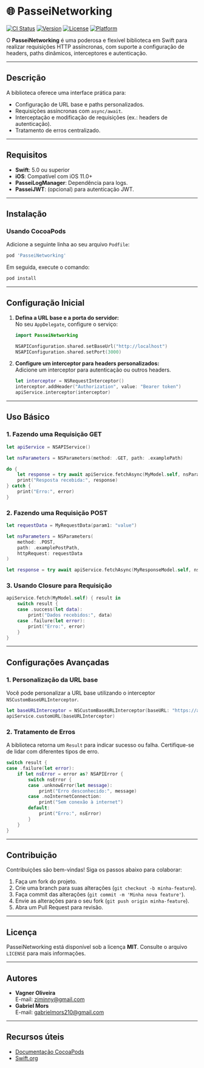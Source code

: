 
# 🌐 PasseiNetworking

[![CI Status](https://img.shields.io/travis/95707007/PasseiNetworking.svg?style=flat)](https://travis-ci.org/95707007/PasseiNetworking)
[![Version](https://img.shields.io/cocoapods/v/PasseiNetworking.svg?style=flat)](https://cocoapods.org/pods/PasseiNetworking)
[![License](https://img.shields.io/cocoapods/l/PasseiNetworking.svg?style=flat)](https://cocoapods.org/pods/PasseiNetworking)
[![Platform](https://img.shields.io/cocoapods/p/PasseiNetworking.svg?style=flat)](https://cocoapods.org/pods/PasseiNetworking)

O **PasseiNetworking** é uma poderosa e flexível biblioteca em Swift para realizar requisições HTTP assíncronas, com suporte a configuração de headers, paths dinâmicos, interceptores e autenticação.

---

## **Descrição**

A biblioteca oferece uma interface prática para:

- Configuração de URL base e paths personalizados.
- Requisições assíncronas com `async/await`.
- Interceptação e modificação de requisições (ex.: headers de autenticação).
- Tratamento de erros centralizado.

---

## **Requisitos**

- **Swift**: 5.0 ou superior
- **iOS**: Compatível com iOS 11.0+
- **PasseiLogManager**: Dependência para logs.
- **PasseiJWT**: (opcional) para autenticação JWT.

---

## **Instalação**

### **Usando CocoaPods**

Adicione a seguinte linha ao seu arquivo `Podfile`:

```ruby
pod 'PasseiNetworking'
```

Em seguida, execute o comando:

```bash
pod install
```

---

## **Configuração Inicial**

1. **Defina a URL base e a porta do servidor:**  
   No seu `AppDelegate`, configure o serviço:

   ```swift
   import PasseiNetworking

   NSAPIConfiguration.shared.setBaseUrl("http://localhost")
   NSAPIConfiguration.shared.setPort(3000)
   ```

2. **Configure um interceptor para headers personalizados:**  
   Adicione um interceptor para autenticação ou outros headers.

   ```swift
   let interceptor = NSRequestInterceptor()
   interceptor.addHeader("Authorization", value: "Bearer token")
   apiService.interceptor(interceptor)
   ```

---

## **Uso Básico**

### **1. Fazendo uma Requisição GET**

```swift
let apiService = NSAPIService()

let nsParameters = NSParameters(method: .GET, path: .examplePath)

do {
    let response = try await apiService.fetchAsync(MyModel.self, nsParameters: nsParameters)
    print("Resposta recebida:", response)
} catch {
    print("Erro:", error)
}
```

### **2. Fazendo uma Requisição POST**

```swift
let requestData = MyRequestData(param1: "value")

let nsParameters = NSParameters(
    method: .POST,
    path: .examplePostPath,
    httpRequest: requestData
)

let response = try await apiService.fetchAsync(MyResponseModel.self, nsParameters: nsParameters)
```

### **3. Usando Closure para Requisição**

```swift
apiService.fetch(MyModel.self) { result in
    switch result {
    case .success(let data):
        print("Dados recebidos:", data)
    case .failure(let error):
        print("Erro:", error)
    }
}
```

---

## **Configurações Avançadas**

### **1. Personalização da URL base**

Você pode personalizar a URL base utilizando o interceptor `NSCustomBaseURLInterceptor`.

```swift
let baseURLInterceptor = NSCustomBaseURLInterceptor(baseURL: "https://api.example.com")
apiService.customURL(baseURLInterceptor)
```

### **2. Tratamento de Erros**

A biblioteca retorna um `Result` para indicar sucesso ou falha. Certifique-se de lidar com diferentes tipos de erro.

```swift
switch result {
case .failure(let error):
    if let nsError = error as? NSAPIError {
        switch nsError {
        case .unknowError(let message):
            print("Erro desconhecido:", message)
        case .noInternetConnection:
            print("Sem conexão à internet")
        default:
            print("Erro:", nsError)
        }
    }
}
```

---

## **Contribuição**

Contribuições são bem-vindas! Siga os passos abaixo para colaborar:

1. Faça um fork do projeto.
2. Crie uma branch para suas alterações (`git checkout -b minha-feature`).
3. Faça commit das alterações (`git commit -m 'Minha nova feature'`).
4. Envie as alterações para o seu fork (`git push origin minha-feature`).
5. Abra um Pull Request para revisão.

---

## **Licença**

PasseiNetworking está disponível sob a licença **MIT**. Consulte o arquivo `LICENSE` para mais informações.

---

## **Autores**

- **Vagner Oliveira**  
  E-mail: ziminny@gmail.com
- **Gabriel Mors**  
  E-mail: gabrielmors210@gmail.com

---

## **Recursos úteis**

- [Documentação CocoaPods](https://guides.cocoapods.org/)
- [Swift.org](https://swift.org)

